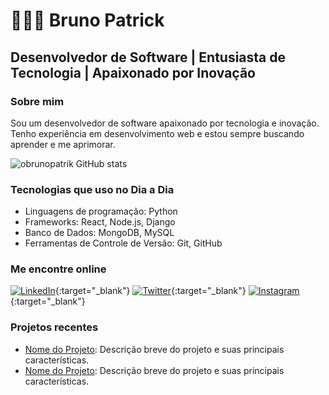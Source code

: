 # 👨🏻‍💻 Bruno Patrick

## Desenvolvedor de Software | Entusiasta de Tecnologia | Apaixonado por Inovação

### Sobre mim
Sou um desenvolvedor de software apaixonado por tecnologia e inovação. Tenho experiência em desenvolvimento web e estou sempre buscando aprender e me aprimorar.

![obrunopatrik GitHub stats](https://github-readme-stats.vercel.app/api?username=obrunopatrick&show_icons=true&theme=transparent)

### Tecnologias que uso no Dia a Dia
- Linguagens de programação: Python
- Frameworks: React, Node.js, Django
- Banco de Dados: MongoDB, MySQL
- Ferramentas de Controle de Versão: Git, GitHub

### Me encontre online
[![LinkedIn](https://img.shields.io/badge/LinkedIn-0077B5?style=for-the-badge&logo=linkedin&logoColor=white)](https://www.linkedin.com/in/obrunopatrick/){:target="_blank"}
[![Twitter](https://img.shields.io/badge/Twitter-1DA1F2?style=for-the-badge&logo=twitter&logoColor=white)](https://twitter.com/obrunopatrick){:target="_blank"}
[![Instagram](https://img.shields.io/badge/Instagram-E4405F?style=for-the-badge&logo=instagram&logoColor=white)](https://www.instagram.com/obrunopatrick/){:target="_blank"}

### Projetos recentes
- [Nome do Projeto](https://github.com/seu-usuario/nome-do-projeto): Descrição breve do projeto e suas principais características.
- [Nome do Projeto](https://github.com/seu-usuario/nome-do-projeto): Descrição breve do projeto e suas principais características.
